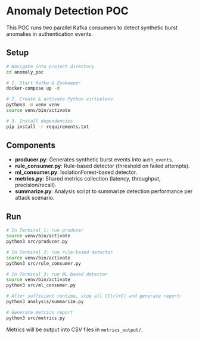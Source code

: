 # Anomaly Detection POC

This POC runs two parallel Kafka consumers to detect synthetic burst anomalies in authentication events.

## Setup

```bash
# Navigate into project directory
cd anomaly_poc

# 1. Start Kafka & Zookeeper
docker-compose up -d

# 2. Create & activate Python virtualenv
python3 -m venv venv
source venv/bin/activate

# 3. Install dependencies
pip install -r requirements.txt
```

## Components

- **producer.py**: Generates synthetic burst events into `auth_events`.
- **rule_consumer.py**: Rule-based detector (threshold on failed attempts).
- **ml_consumer.py**: IsolationForest-based detector.
- **metrics.py**: Shared metrics collection (latency, throughput, precision/recall).
- **summarize.py**: Analysis script to summarize detection performance per attack scenario.

## Run

```bash
# In Terminal 1: run producer
source venv/bin/activate
python3 src/producer.py

# In Terminal 2: run rule-based detector
source venv/bin/activate
python3 src/rule_consumer.py

# In Terminal 3: run ML-based detector
source venv/bin/activate
python3 src/ml_consumer.py

# After sufficient runtime, stop all (Ctrl+C) and generate report:
python3 analysis/summarize.py

# Generate metrics report
python3 src/metrics.py
```

Metrics will be output into CSV files in `metrics_output/`.
